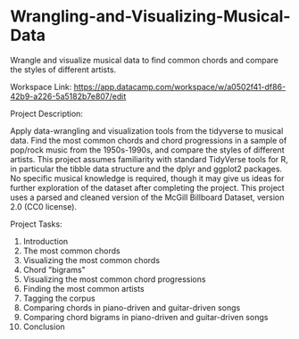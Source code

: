 # Wrangling-and-Visualizing-Musical-Data
Wrangle and visualize musical data to find common chords and compare the styles of different artists.


Workspace Link: https://app.datacamp.com/workspace/w/a0502f41-df86-42b9-a226-5a5182b7e807/edit


Project Description:

Apply data-wrangling and visualization tools from the tidyverse to musical data. Find the most common chords and chord progressions in a sample of pop/rock music from the 1950s-1990s, and compare the styles of different artists.
This project assumes familiarity with standard TidyVerse tools for R, in particular the tibble data structure and the dplyr and ggplot2 packages. No specific musical knowledge is required, though it may give us ideas for further exploration of the dataset after completing the project.
This project uses a parsed and cleaned version of the McGill Billboard Dataset, version 2.0 (CC0 license).


Project Tasks:

1. Introduction
2. The most common chords
3. Visualizing the most common chords
4. Chord "bigrams"
5. Visualizing the most common chord progressions
6. Finding the most common artists
7. Tagging the corpus
8. Comparing chords in piano-driven and guitar-driven songs
9. Comparing chord bigrams in piano-driven and guitar-driven songs
10. Conclusion
